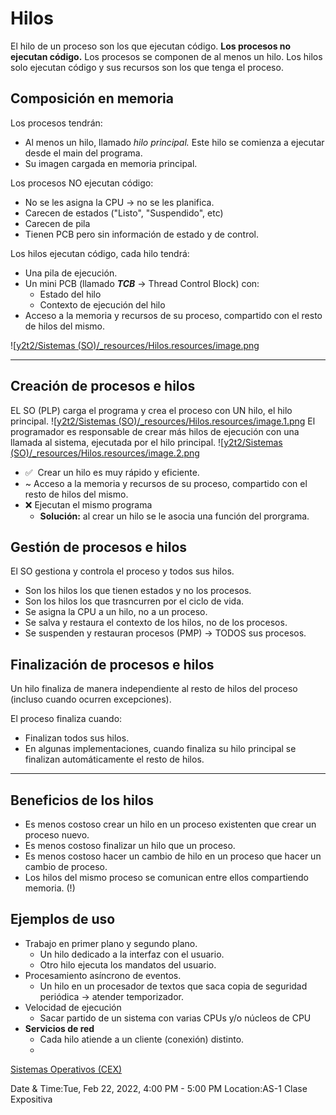 

# Hilos
El hilo de un proceso son los que ejecutan código. **Los procesos no ejecutan código.**
Los procesos se componen de al menos un hilo. Los hilos solo ejecutan código y sus recursos son los que tenga el proceso.


## Composición en memoria

Los procesos tendrán:

* Al menos un hilo, llamado _hilo principal._ Este hilo se comienza a ejecutar desde el main del programa.
* Su imagen cargada en memoria principal.

Los procesos NO ejecutan código:

* No se les asigna la CPU → no se les planifica.
* Carecen de estados ("Listo", "Suspendido", etc)
* Carecen de pila
* Tienen PCB pero sin información de estado y de control.

Los hilos ejecutan código, cada hilo tendrá:

* Una pila de ejecución.
* Un mini PCB (llamado **_TCB_** → Thread Control Block) con:
  * Estado del hilo
  * Contexto de ejecución del hilo
* Acceso a la memoria y recursos de su proceso, compartido con el resto de hilos del mismo.

![[y2t2/Sistemas (SO)/_resources/Hilos.resources/image.png](../_resources/Hilos.resources/image.png)


* * *

## Creación de procesos e hilos

EL SO (PLP) carga el programa y crea el proceso con UN hilo, el hilo principal.
![[y2t2/Sistemas (SO)/_resources/Hilos.resources/image.1.png](../_resources/Hilos.resources/image.1.png)
El programador es responsable de crear más hilos de ejecución con una llamada al sistema, ejecutada por el hilo principal.
![[y2t2/Sistemas (SO)/_resources/Hilos.resources/image.2.png](../_resources/Hilos.resources/image.2.png)


* ✅  Crear un hilo es muy rápido y eficiente.
* ~ Acceso a la memoria y recursos de su proceso, compartido con el resto de hilos del mismo.
* ❌ Ejecutan el mismo programa
  * **Solución:** al crear un hilo se le asocia una función del prorgrama.



## Gestión de procesos e hilos

El SO gestiona y controla el proceso y todos sus hilos.

* Son los hilos los que tienen estados y no los procesos.
* Son los hilos los que trasncurren por el ciclo de vida.
* Se asigna la CPU a un hilo, no a un proceso.
* Se salva y restaura el contexto de los hilos, no de los procesos.
* Se suspenden y restauran procesos (PMP) → TODOS sus procesos.



## Finalización de procesos e hilos

Un hilo finaliza de manera independiente al resto de hilos del proceso (incluso cuando ocurren excepciones).

El proceso finaliza cuando:

* Finalizan todos sus hilos.
* En algunas implementaciones, cuando finaliza su hilo principal se finalizan automáticamente el resto de hilos.

* * *

## Beneficios de los hilos

* Es menos costoso crear un hilo en un proceso existenten que crear un proceso nuevo.
* Es menos costoso finalizar un hilo que un proceso.
* Es menos costoso hacer un cambio de hilo en un proceso que hacer un cambio de proceso.
* Los hilos del mismo proceso se comunican entre ellos compartiendo memoria. (!)



## Ejemplos de uso

* Trabajo en primer plano y segundo plano.
  * Un hilo dedicado a la interfaz con el usuario.
  * Otro hilo ejecuta los mandatos del usuario.
* Procesamiento asíncrono de eventos.
  * Un hilo en un procesador de textos que saca copia de seguridad periódica → atender temporizador.
* Velocidad de ejecución
  * Sacar partido de un sistema con varias CPUs y/o núcleos de CPU
* **Servicios de red**
  * Cada hilo atiende a un cliente (conexión) distinto.
  *



[Sistemas Operativos (CEX)](https://www.google.com/calendar/event?eid=XzhkOWxjZ3JmZHByNmFzams3NWdtOGM5bzY0czY2cGI0NmxpNmFkaG5jZ3A2MmRobjZrcm1jcDlnNjhvNjJwajM3MWgwIHVuZGVyc2NvcmViaXNAbQ)

Date & Time:Tue, Feb 22, 2022, 4:00 PM - 5:00 PM
Location:AS-1
Clase Expositiva

